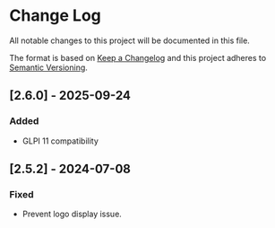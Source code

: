 # Change Log

All notable changes to this project will be documented in this file.

The format is based on [Keep a Changelog](http://keepachangelog.com/)
and this project adheres to [Semantic Versioning](http://semver.org/).

## [2.6.0] - 2025-09-24

### Added

- GLPI 11 compatibility

## [2.5.2] - 2024-07-08

### Fixed

- Prevent logo display issue.
